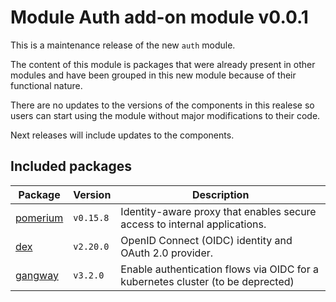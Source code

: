 # Module Auth add-on module v0.0.1

This is a maintenance release of the new `auth` module.

The content of this module is packages that were already present in other modules and have been grouped in this new module because of their functional nature.

There are no updates to the versions of the components in this realese so users can start using the module without major modifications to their code.

Next releases will include updates to the components.

## Included packages

| Package                      | Version   | Description                                                                     |
| ---------------------------- | --------- | ------------------------------------------------------------------------------- |
| [pomerium](katalog/pomerium) | `v0.15.8` | Identity-aware proxy that enables secure access to internal applications.       |
| [dex](katalog/dex)           | `v2.20.0` | OpenID Connect (OIDC) identity and OAuth 2.0 provider.                          |
| [gangway](katalog/gangway)   | `v3.2.0`  | Enable authentication flows via OIDC for a kubernetes cluster (to be deprected) |
